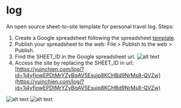 # log
An open source sheet-to-site template for personal travel log. Steps:

1. Create a Google spreadsheet following the spreadsheet <a href="https://docs.google.com/spreadsheets/d/1j4yfiowEPDtMrYZyBqAV5Esujp8KCHBd9NrMs8-QVZw/edit#gid=0" target="_blank">template<a>.
2. Publish your spreadsheet to the web: File > Publish to the web > Publish.
3. Find the SHEET_ID in the Google spreadsheet url.
![alt text](https://yuinchien.com/log/screenshots/sheet_url.png "Screenshot")
4. Access the site by replacing the SHEET_ID in url: [https://yuinchien.com/log/?id=1j4yfiowEPDtMrYZyBqAV5Esujp8KCHBd9NrMs8-QVZw](https://yuinchien.com/log/?id=1j4yfiowEPDtMrYZyBqAV5Esujp8KCHBd9NrMs8-QVZw)

![alt text](https://yuinchien.com/log/screenshots/site.png "Screenshot")
![alt text](https://yuinchien.com/log/screenshots/sheet.png "Screenshot")
